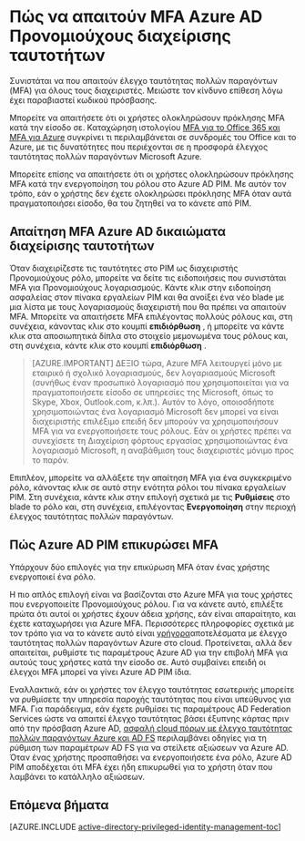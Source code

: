 <properties
   pageTitle="Πώς να απαιτείται έλεγχος ταυτότητας πολλών παραγόντων | Microsoft Azure"
   description="Μάθετε πώς να απαιτείται έλεγχος ταυτότητας πολλών παραγόντων (MFA) για Προνομιούχους ταυτότητες με την επέκταση Azure Active Directory Προνομιούχους διαχείρισης των ταυτοτήτων."
   services="active-directory"
   documentationCenter=""
   authors="kgremban"
   manager="femila"
   editor=""/>

<tags
   ms.service="active-directory"
   ms.devlang="na"
   ms.topic="article"
   ms.tgt_pltfrm="na"
   ms.workload="identity"
   ms.date="07/01/2016"
   ms.author="kgremban"/>

# <a name="how-to-require-mfa-in-azure-ad-privileged-identity-management"></a>Πώς να απαιτούν MFA Azure AD Προνομιούχους διαχείρισης ταυτοτήτων

Συνιστάται να που απαιτούν έλεγχο ταυτότητας πολλών παραγόντων (MFA) για όλους τους διαχειριστές. Μειώστε τον κίνδυνο επίθεση λόγω έχει παραβιαστεί κωδικού πρόσβασης.

Μπορείτε να απαιτήσετε ότι οι χρήστες ολοκληρώσουν πρόκλησης MFA κατά την είσοδο σε. Καταχώρηση ιστολογίου [MFA για το Office 365 και MFA για Azure](https://blogs.technet.microsoft.com/ad/2014/02/11/mfa-for-office-365-and-mfa-for-azure/) συγκρίνει τι περιλαμβάνεται σε συνδρομές του Office και το Azure, με τις δυνατότητες που περιέχονται σε η προσφορά έλεγχος ταυτότητας πολλών παραγόντων Microsoft Azure.

Μπορείτε επίσης να απαιτήσετε ότι οι χρήστες ολοκληρώσουν πρόκλησης MFA κατά την ενεργοποίηση του ρόλου στο Azure AD PIM. Με αυτόν τον τρόπο, εάν ο χρήστης δεν έχετε ολοκληρώσει πρόκλησης MFA όταν αυτά πραγματοποιήσει είσοδο, θα του ζητηθεί να το κάνετε από PIM.

## <a name="requiring-mfa-in-azure-ad-privileged-identity-management"></a>Απαίτηση MFA Azure AD δικαιώματα διαχείρισης ταυτοτήτων

Όταν διαχειρίζεστε τις ταυτότητες στο PIM ως διαχειριστής Προνομιούχους ρόλο, μπορείτε να δείτε τις ειδοποιήσεις που συνιστάται MFA για Προνομιούχους λογαριασμούς. Κάντε κλικ στην ειδοποίηση ασφαλείας στον πίνακα εργαλείων PIM και θα ανοίξει ένα νέο blade με μια λίστα με τους λογαριασμούς διαχειριστή που θα πρέπει να απαιτούν MFA.  Μπορείτε να απαιτήσετε MFA επιλέγοντας πολλούς ρόλους και, στη συνέχεια, κάνοντας κλικ στο κουμπί **επιδιόρθωση** , ή μπορείτε να κάντε κλικ στα αποσιωπητικά δίπλα στο στοιχείο μεμονωμένα τους ρόλους και, στη συνέχεια, κάντε κλικ στο κουμπί **επιδιόρθωση** .

> [AZURE.IMPORTANT] ΔΕΞΙΟ τώρα, Azure MFA λειτουργεί μόνο με εταιρικό ή σχολικό λογαριασμούς, δεν λογαριασμούς Microsoft (συνήθως έναν προσωπικό λογαριασμό που χρησιμοποιείται για να πραγματοποιήσετε είσοδο σε υπηρεσίες της Microsoft, όπως το Skype, Xbox, Outlook.com, κ.λπ.). Αυτόν το λόγο, οποιοσδήποτε χρησιμοποιώντας ένα λογαριασμό Microsoft δεν μπορεί να είναι διαχειριστής επιλέξιμο επειδή δεν μπορούν να χρησιμοποιήσουν MFA για να ενεργοποιήσετε τους ρόλους. Εάν οι χρήστες πρέπει να συνεχίσετε τη Διαχείριση φόρτους εργασίας χρησιμοποιώντας ένα λογαριασμό Microsoft, η αναβάθμιση τους διαχειριστές μόνιμο προς το παρόν.

Επιπλέον, μπορείτε να αλλάξετε την απαίτηση MFA για ένα συγκεκριμένο ρόλο, κάνοντας κλικ σε αυτό στην ενότητα ρόλοι του πίνακα εργαλείων PIM. Στη συνέχεια, κάντε κλικ στην επιλογή σχετικά με τις **Ρυθμίσεις** στο blade το ρόλο και, στη συνέχεια, επιλέγοντας **Ενεργοποίηση** στην περιοχή έλεγχος ταυτότητας πολλών παραγόντων.

## <a name="how-azure-ad-pim-validates-mfa"></a>Πώς Azure AD PIM επικυρώσει MFA

Υπάρχουν δύο επιλογές για την επικύρωση MFA όταν ένας χρήστης ενεργοποιεί ένα ρόλο.

Η πιο απλός επιλογή είναι να βασίζονται στο Azure MFA για τους χρήστες που ενεργοποιείτε Προνομιούχους ρόλου. Για να κάνετε αυτό, επιλέξτε πρώτα ότι αυτοί οι χρήστες έχουν άδεια χρήσης, εάν είναι απαραίτητο, και έχετε καταχωρήσει για Azure MFA. Περισσότερες πληροφορίες σχετικά με τον τρόπο για να το κάνετε αυτό είναι [γρήγορα](../multi-factor-authentication/multi-factor-authentication-get-started-cloud.md)αποτελέσματα με έλεγχο ταυτότητας πολλών παραγόντων Azure στο cloud. Προτείνεται, αλλά δεν απαιτείται, ρυθμίστε τις παραμέτρους Azure AD για την επιβολή MFA για αυτούς τους χρήστες κατά την είσοδο σε. Αυτό συμβαίνει επειδή οι έλεγχοι MFA μπορεί να γίνει Azure AD PIM ίδια.

Εναλλακτικά, εάν οι χρήστες τον έλεγχο ταυτότητας εσωτερικής μπορείτε να ρυθμίσετε την υπηρεσία παροχής ταυτότητας που είναι υπεύθυνος για MFA. Για παράδειγμα, εάν έχετε ρυθμίσει τις παραμέτρους AD Federation Services ώστε να απαιτεί έλεγχο ταυτότητας βάσει έξυπνης κάρτας πριν από την πρόσβαση Azure AD, [ασφαλή cloud πόρων με έλεγχο ταυτότητας πολλών παραγόντων Azure και AD FS](../multi-factor-authentication/multi-factor-authentication-get-started-adfs-cloud.md) περιλαμβάνει οδηγίες για τη ρύθμιση των παραμέτρων AD FS για να στείλετε αξιώσεων να Azure AD. Όταν ένας χρήστης προσπαθήσει να ενεργοποιήσετε ένα ρόλο, Azure AD PIM αποδέχεται ότι MFA έχει ήδη επικυρωθεί για το χρήστη όταν που λαμβάνει το κατάλληλο αξιώσεων.


<!--Every topic should have next steps and links to the next logical set of content to keep the customer engaged-->
## <a name="next-steps"></a>Επόμενα βήματα
[AZURE.INCLUDE [active-directory-privileged-identity-management-toc](../../includes/active-directory-privileged-identity-management-toc.md)]
